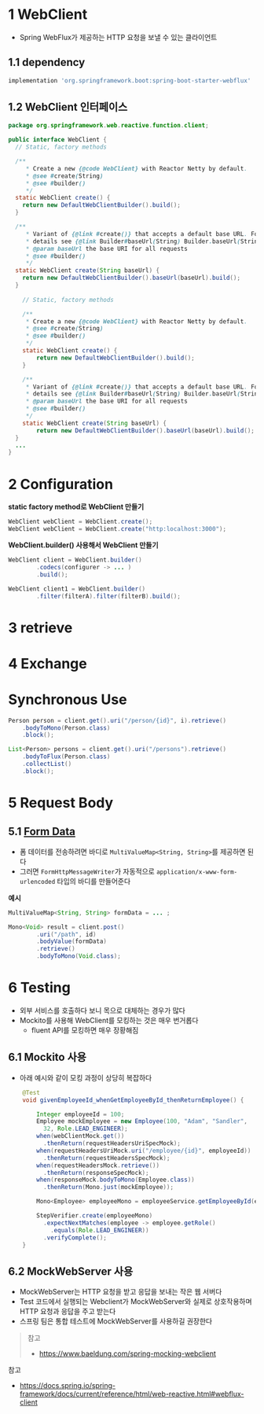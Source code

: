 # 1 WebClient

* Spring WebFlux가 제공하는 HTTP 요청을 보낼 수 있는 클라이언트



## 1.1 dependency

```groovy
implementation 'org.springframework.boot:spring-boot-starter-webflux'
```



## 1.2 WebClient 인터페이스

```java
package org.springframework.web.reactive.function.client;

public interface WebClient {
  // Static, factory methods

  /**
	 * Create a new {@code WebClient} with Reactor Netty by default.
	 * @see #create(String)
	 * @see #builder()
	 */
  static WebClient create() {
    return new DefaultWebClientBuilder().build();
  }

  /**
	 * Variant of {@link #create()} that accepts a default base URL. For more
	 * details see {@link Builder#baseUrl(String) Builder.baseUrl(String)}.
	 * @param baseUrl the base URI for all requests
	 * @see #builder()
	 */
  static WebClient create(String baseUrl) {
    return new DefaultWebClientBuilder().baseUrl(baseUrl).build();
  }
  
  	// Static, factory methods

	/**
	 * Create a new {@code WebClient} with Reactor Netty by default.
	 * @see #create(String)
	 * @see #builder()
	 */
	static WebClient create() {
		return new DefaultWebClientBuilder().build();
	}

	/**
	 * Variant of {@link #create()} that accepts a default base URL. For more
	 * details see {@link Builder#baseUrl(String) Builder.baseUrl(String)}.
	 * @param baseUrl the base URI for all requests
	 * @see #builder()
	 */
	static WebClient create(String baseUrl) {
		return new DefaultWebClientBuilder().baseUrl(baseUrl).build();
  }
  ... 
}
```



# 2 Configuration

**static factory method로 WebClient 만들기**

```java
WebClient webClient = WebClient.create();
WebClient webClient = WebClient.create("http:localhost:3000");
```

**WebClient.builder() 사용해서  WebClient 만들기**

```java
WebClient client = WebClient.builder()
        .codecs(configurer -> ... )
        .build();
```

```java
WebClient client1 = WebClient.builder()
        .filter(filterA).filter(filterB).build();
```



# 3 retrieve



# 4 Exchange





# Synchronous Use

```java
Person person = client.get().uri("/person/{id}", i).retrieve()
    .bodyToMono(Person.class)
    .block();
```

```java
List<Person> persons = client.get().uri("/persons").retrieve()
    .bodyToFlux(Person.class)
    .collectList()
    .block();
```



# 5  Request Body



## 5.1  [Form Data](https://docs.spring.io/spring-framework/docs/current/reference/html/web-reactive.html#webflux-client-body-form)

* 폼 데이터를 전송하려면 바디로 `MultiValueMap<String, String>`를 제공하면 된다
* 그러면 `FormHttpMessageWriter`가 자동적으로 `application/x-www-form-urlencoded` 타입의 바디를 만들어준다

**예시**

```java
MultiValueMap<String, String> formData = ... ;

Mono<Void> result = client.post()
        .uri("/path", id)
        .bodyValue(formData)
        .retrieve()
        .bodyToMono(Void.class);
```

# 6 Testing

* 외부 서비스를 호출하다 보니 목으로 대체하는 경우가 많다
* Mockito를 사용해 WebClient를 모킹하는 것은 매우 번거롭다
  * fluent API를 모킹하면 매우 장황해짐



## 6.1 Mockito 사용

* 아래 예시와 같이 모킹 과정이 상당히 복잡하다

```java
    @Test
    void givenEmployeeId_whenGetEmployeeById_thenReturnEmployee() {

        Integer employeeId = 100;
        Employee mockEmployee = new Employee(100, "Adam", "Sandler", 
          32, Role.LEAD_ENGINEER);
        when(webClientMock.get())
          .thenReturn(requestHeadersUriSpecMock);
        when(requestHeadersUriMock.uri("/employee/{id}", employeeId))
          .thenReturn(requestHeadersSpecMock);
        when(requestHeadersMock.retrieve())
          .thenReturn(responseSpecMock);
        when(responseMock.bodyToMono(Employee.class))
          .thenReturn(Mono.just(mockEmployee));

        Mono<Employee> employeeMono = employeeService.getEmployeeById(employeeId);

        StepVerifier.create(employeeMono)
          .expectNextMatches(employee -> employee.getRole()
            .equals(Role.LEAD_ENGINEER))
          .verifyComplete();
    }
```



## 6.2 MockWebServer 사용

* MockWebServer는 HTTP 요청을 받고 응답을 보내는 작은 웹 서버다
* Test 코드에서 실행되는 Webclient가 MockWebServer와 실제로 상호작용하며 HTTP 요청과 응답을 주고 받는다
* 스프링 팀은 통합 테스트에 MockWebServer를 사용하길 권장한다



> 참고
>
> * https://www.baeldung.com/spring-mocking-webclient



참고

* https://docs.spring.io/spring-framework/docs/current/reference/html/web-reactive.html#webflux-client
